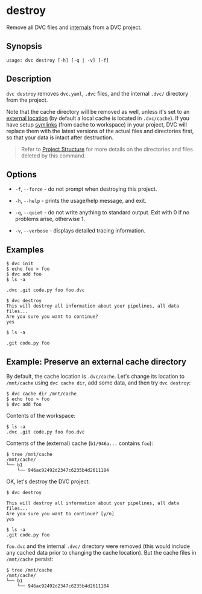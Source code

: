 # destroy

Remove all <abbr>DVC files</abbr> and
[internals](/doc/user-guide/project-structure/internal-files) from a <abbr>DVC
project</abbr>.

## Synopsis

```usage
usage: dvc destroy [-h] [-q | -v] [-f]
```

## Description

`dvc destroy` removes `dvc.yaml`, `.dvc` files, and the internal `.dvc/`
directory from the <abbr>project</abbr>.

Note that the <abbr>cache directory</abbr> will be removed as well, unless it's
set to an [external location][external-cache] (by default a local cache is
located in `.dvc/cache`). If you have setup
[symlinks](/doc/user-guide/large-dataset-optimization) (from cache to workspace)
in your project, DVC will replace them with the latest versions of the actual
files and directories first, so that your data is intact after destruction.

[external-cache]:
  /doc/user-guide/managing-external-data#setting-up-an-external-cache

> Refer to [Project Structure](/doc/user-guide/project-structure) for more
> details on the directories and files deleted by this command.

## Options

- `-f`, `--force` - do not prompt when destroying this project.

- `-h`, `--help` - prints the usage/help message, and exit.

- `-q`, `--quiet` - do not write anything to standard output. Exit with 0 if no
  problems arise, otherwise 1.

- `-v`, `--verbose` - displays detailed tracing information.

## Examples

```dvc
$ dvc init
$ echo foo > foo
$ dvc add foo
$ ls -a

.dvc .git code.py foo foo.dvc

$ dvc destroy
This will destroy all information about your pipelines, all data files...
Are you sure you want to continue?
yes

$ ls -a

.git code.py foo
```

## Example: Preserve an external cache directory

By default, the <abbr>cache</abbr> location is `.dvc/cache`. Let's change its
location to `/mnt/cache` using `dvc cache dir`, add some data, and then try
`dvc destroy`:

```dvc
$ dvc cache dir /mnt/cache
$ echo foo > foo
$ dvc add foo
```

Contents of the <abbr>workspace</abbr>:

```dvc
$ ls -a
.dvc .git code.py foo foo.dvc
```

Contents of the (external) cache (`b1/946a...` contains `foo`):

```dvc
$ tree /mnt/cache
/mnt/cache/
└── b1
    └── 946ac92492d2347c6235b4d2611184
```

OK, let's destroy the <abbr>DVC project</abbr>:

```dvc
$ dvc destroy

This will destroy all information about your pipelines, all data files...
Are you sure you want to continue? [y/n]
yes

$ ls -a
.git code.py foo
```

`foo.dvc` and the internal `.dvc/` directory were removed (this would include
any cached data prior to changing the cache location). But the cache files in
`/mnt/cache` persist:

```dvc
$ tree /mnt/cache
/mnt/cache/
└── b1
    └── 946ac92492d2347c6235b4d2611184
```
